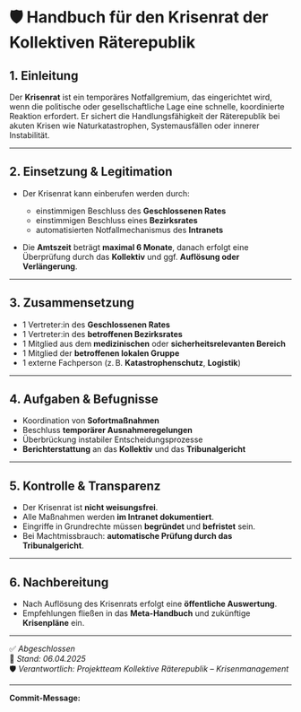# 🛡️ Handbuch für den Krisenrat der Kollektiven Räterepublik

## 1. Einleitung

Der **Krisenrat** ist ein temporäres Notfallgremium, das eingerichtet wird, wenn die politische oder gesellschaftliche Lage eine schnelle, koordinierte Reaktion erfordert. Er sichert die Handlungsfähigkeit der Räterepublik bei akuten Krisen wie Naturkatastrophen, Systemausfällen oder innerer Instabilität.

---

## 2. Einsetzung & Legitimation

- Der Krisenrat kann einberufen werden durch:
  - einstimmigen Beschluss des **Geschlossenen Rates**
  - einstimmigen Beschluss eines **Bezirksrates**
  - automatisierten Notfallmechanismus des **Intranets**

- Die **Amtszeit** beträgt **maximal 6 Monate**, danach erfolgt eine Überprüfung durch das **Kollektiv** und ggf. **Auflösung oder Verlängerung**.

---

## 3. Zusammensetzung

- 1 Vertreter:in des **Geschlossenen Rates**
- 1 Vertreter:in des **betroffenen Bezirksrates**
- 1 Mitglied aus dem **medizinischen** oder **sicherheitsrelevanten Bereich**
- 1 Mitglied der **betroffenen lokalen Gruppe**
- 1 externe Fachperson (z. B. **Katastrophenschutz**, **Logistik**)

---

## 4. Aufgaben & Befugnisse

- Koordination von **Sofortmaßnahmen**
- Beschluss **temporärer Ausnahmeregelungen**
- Überbrückung instabiler Entscheidungsprozesse
- **Berichterstattung** an das **Kollektiv** und das **Tribunalgericht**

---

## 5. Kontrolle & Transparenz

- Der Krisenrat ist **nicht weisungsfrei**.
- Alle Maßnahmen werden **im Intranet dokumentiert**.
- Eingriffe in Grundrechte müssen **begründet** und **befristet** sein.
- Bei Machtmissbrauch: **automatische Prüfung durch das Tribunalgericht**.

---

## 6. Nachbereitung

- Nach Auflösung des Krisenrats erfolgt eine **öffentliche Auswertung**.
- Empfehlungen fließen in das **Meta-Handbuch** und zukünftige **Krisenpläne** ein.

---

✅ *Abgeschlossen*  
📅 *Stand: 06.04.2025*  
🛡️ *Verantwortlich: Projektteam Kollektive Räterepublik – Krisenmanagement*

---

**Commit-Message:**  
